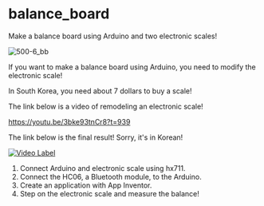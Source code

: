 # balance_board
Make a balance board using Arduino and two electronic scales!

![500-6_bb](https://user-images.githubusercontent.com/106683637/175527414-06fbead1-482f-43a1-b808-c3b3bf1fd5cb.jpg)

If you want to make a balance board using Arduino, you need to modify the electronic scale!

In South Korea, you need about 7 dollars to buy a scale!

The link below is a video of remodeling an electronic scale!

https://youtu.be/3bke93tnCr8?t=939

The link below is the final result! Sorry, it's in Korean!

[![Video Label](http://img.youtube.com/vi/PRNWkrCkwno/0.jpg)](https://youtu.be/PRNWkrCkwno)

1. Connect Arduino and electronic scale using hx711.
2. Connect the HC06, a Bluetooth module, to the Arduino.
3. Create an application with App Inventor.
4. Step on the electronic scale and measure the balance!
